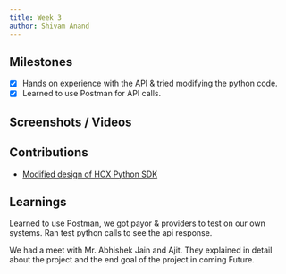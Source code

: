 ```yaml
---
title: Week 3
author: Shivam Anand
---
```


## Milestones

- [x] Hands on experience with the API & tried modifying the python code.
- [x] Learned to use Postman for API calls.
<!-- -   [ ] Give the description about Milestone 3 -->
<!-- -   [ ] Give the description about Milestone 4 -->

## Screenshots / Videos

## Contributions

- [Modified design of HCX Python SDK](https://github.com/xtanion/test-jwe)

## Learnings

Learned to use Postman, we got payor & providers to test on our own systems. Ran test python calls to see the api response. 

We had a meet with Mr. Abhishek Jain and Ajit. They explained in detail about the project and the end goal of the project in coming Future.
